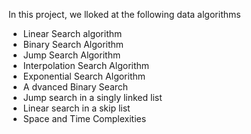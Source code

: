 In this project, we lloked at the following data algorithms
 - Linear Search algorithm
 - Binary Search Algorithm
 - Jump Search Algorithm
 -  Interpolation Search Algorithm
 - Exponential Search Algorithm
 - A dvanced Binary Search 
 - Jump search in a singly linked list
 - Linear search in a skip list
 - Space and Time Complexities
